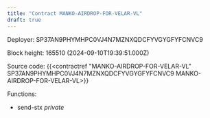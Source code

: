 ```yaml
---
title: "Contract MANKO-AIRDROP-FOR-VELAR-VL"
draft: true
---
```

Deployer: SP37AN9PHYMHPC0VJ4N7MZNXQDCFYVGYGFYFCNVC9


 



Block height: 165510 (2024-09-10T19:39:51.000Z)

Source code: {{<contractref "MANKO-AIRDROP-FOR-VELAR-VL" SP37AN9PHYMHPC0VJ4N7MZNXQDCFYVGYGFYFCNVC9 MANKO-AIRDROP-FOR-VELAR-VL>}}

Functions:

* send-stx _private_
